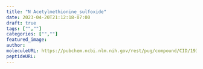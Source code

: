 ```yaml
---
title: "N Acetylmethionine_sulfoxide"
date: 2023-04-20T21:12:18-07:00
draft: true
tags: ["",""]
categories: ["",""]
featured_image: 
author: 
moleculeURL: https://pubchem.ncbi.nlm.nih.gov/rest/pug/compound/CID/193368/record/SDF/?record_type=3d&response_type=display
peptideURL:
---
```

